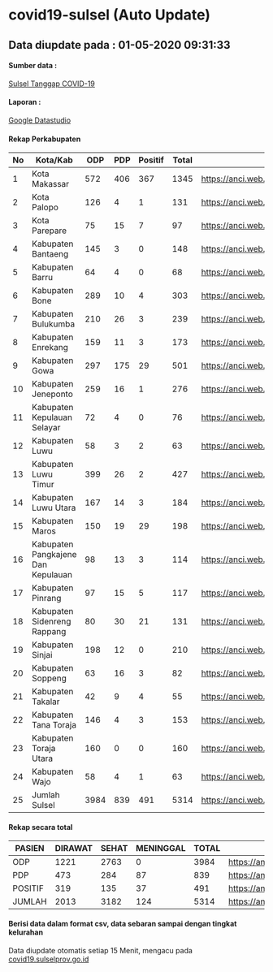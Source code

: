 
# covid19-sulsel (Auto Update)

## Data diupdate pada : 01-05-2020 09:31:33

#### Sumber data :
[Sulsel Tanggap COVID-19](https://covid19.sulselprov.go.id)

#### Laporan :
[Google Datastudio](https://datastudio.google.com/s/jythWGc1j4w)

#### Rekap Perkabupaten 
|No|Kota/Kab|ODP|PDP|Positif|Total|Link|
| --- | --- | --- | --- | --- | --- | --- |
|1|Kota Makassar|572|406|367|1345|https://anci.web.id/cor/kota_makassar|
|2|Kota Palopo|126|4|1|131|https://anci.web.id/cor/kota_palopo|
|3|Kota Parepare|75|15|7|97|https://anci.web.id/cor/kota_parepare|
|4|Kabupaten Bantaeng|145|3|0|148|https://anci.web.id/cor/kabupaten_bantaeng|
|5|Kabupaten Barru|64|4|0|68|https://anci.web.id/cor/kabupaten_barru|
|6|Kabupaten Bone|289|10|4|303|https://anci.web.id/cor/kabupaten_bone|
|7|Kabupaten Bulukumba|210|26|3|239|https://anci.web.id/cor/kabupaten_bulukumba|
|8|Kabupaten Enrekang|159|11|3|173|https://anci.web.id/cor/kabupaten_enrekang|
|9|Kabupaten Gowa|297|175|29|501|https://anci.web.id/cor/kabupaten_gowa|
|10|Kabupaten Jeneponto|259|16|1|276|https://anci.web.id/cor/kabupaten_jeneponto|
|11|Kabupaten Kepulauan Selayar|72|4|0|76|https://anci.web.id/cor/kabupaten_kepulauan_selayar|
|12|Kabupaten Luwu|58|3|2|63|https://anci.web.id/cor/kabupaten_luwu|
|13|Kabupaten Luwu Timur|399|26|2|427|https://anci.web.id/cor/kabupaten_luwu_timur|
|14|Kabupaten Luwu Utara|167|14|3|184|https://anci.web.id/cor/kabupaten_luwu_utara|
|15|Kabupaten Maros|150|19|29|198|https://anci.web.id/cor/kabupaten_maros|
|16|Kabupaten Pangkajene Dan Kepulauan|98|13|3|114|https://anci.web.id/cor/kabupaten_pangkajene_dan_kepulauan|
|17|Kabupaten Pinrang|97|15|5|117|https://anci.web.id/cor/kabupaten_pinrang|
|18|Kabupaten Sidenreng Rappang|80|30|21|131|https://anci.web.id/cor/kabupaten_sidenreng_rappang|
|19|Kabupaten Sinjai|198|12|0|210|https://anci.web.id/cor/kabupaten_sinjai|
|20|Kabupaten Soppeng|63|16|3|82|https://anci.web.id/cor/kabupaten_soppeng|
|21|Kabupaten Takalar|42|9|4|55|https://anci.web.id/cor/kabupaten_takalar|
|22|Kabupaten Tana Toraja|146|4|3|153|https://anci.web.id/cor/kabupaten_tana_toraja|
|23|Kabupaten Toraja Utara|160|0|0|160|https://anci.web.id/cor/kabupaten_toraja_utara|
|24|Kabupaten Wajo|58|4|1|63|https://anci.web.id/cor/kabupaten_wajo|
|25|Jumlah Sulsel|3984|839|491|5314|https://anci.web.id/cor/jumlah_sulsel|

#### Rekap secara total

| PASIEN | DIRAWAT | SEHAT | MENINGGAL | TOTAL | LINK |
| ---- | -------- | ---- | ---- |  ---- | ---- |
| ODP | 1221 | 2763 | 0 | 3984 | https://anci.web.id/cor/odp_detail.html |
| PDP | 473 | 284 | 87 | 839 | https://anci.web.id/cor/pdp_detail.html |
| POSITIF | 319 | 135 | 37 | 491 | https://anci.web.id/cor/positif_detail.html |
| JUMLAH | 2013 | 3182 | 124 | 5314 | https://anci.web.id/cor/jumlah_sulsel/ |

 
#### Berisi data dalam format csv, data sebaran sampai dengan tingkat kelurahan

Data diupdate otomatis setiap 15 Menit, mengacu pada [covid19.sulselprov.go.id](https://covid19.sulselprov.go.id)

